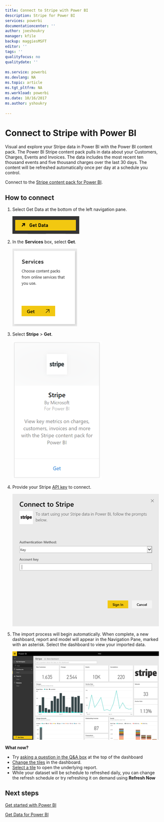 ```yaml
---
title: Connect to Stripe with Power BI
description: Stripe for Power BI
services: powerbi
documentationcenter: ''
author: joeshoukry
manager: kfile
backup: maggiesMSFT
editor: ''
tags: ''
qualityfocus: no
qualitydate: ''

ms.service: powerbi
ms.devlang: NA
ms.topic: article
ms.tgt_pltfrm: NA
ms.workload: powerbi
ms.date: 10/16/2017
ms.author: yshoukry

---
```

# Connect to Stripe with Power BI
Visual and explore your Stripe data in Power BI with the Power BI content pack. The Power BI Stripe content pack pulls in data about your Customers, Charges, Events and Invoices. The data includes the most recent ten thousand events and five thousand charges over the last 30 days. The content will be refreshed automatically once per day at a schedule you control. 

Connect to the [Stripe content pack for Power BI](https://app.powerbi.com/getdata/services/stripe).

## How to connect
1. Select Get Data at the bottom of the left navigation pane.  
   
    ![](media/service-connect-to-stripe/getdata.png)
2. In the **Services** box, select **Get**.  
   
    ![](media/service-connect-to-stripe/services.png)  
3. Select **Stripe** &gt; **Get**.  
   
    ![](media/service-connect-to-stripe/stripe.png)  
4. Provide your Stripe [API key](https://dashboard.stripe.com/account/apikeys) to connect.  
   
    ![](media/service-connect-to-stripe/creds.png)
5. The import process will begin automatically. When complete, a new dashboard, report and model will appear in the Navigation Pane, marked with an asterisk. Select the dashboard to view your imported data.
   
    ![](media/service-connect-to-stripe/dashboard.png)

**What now?**

* Try [asking a question in the Q&A box](service-q-and-a.md) at the top of the dashboard
* [Change the tiles](service-dashboard-edit-tile.md) in the dashboard.
* [Select a tile](service-dashboard-tiles.md) to open the underlying report.
* While your dataset will be schedule to refreshed daily, you can change the refresh schedule or try refreshing it on demand using **Refresh Now**

## Next steps
[Get started with Power BI](service-get-started.md)

[Get Data for Power BI](service-get-data.md)


